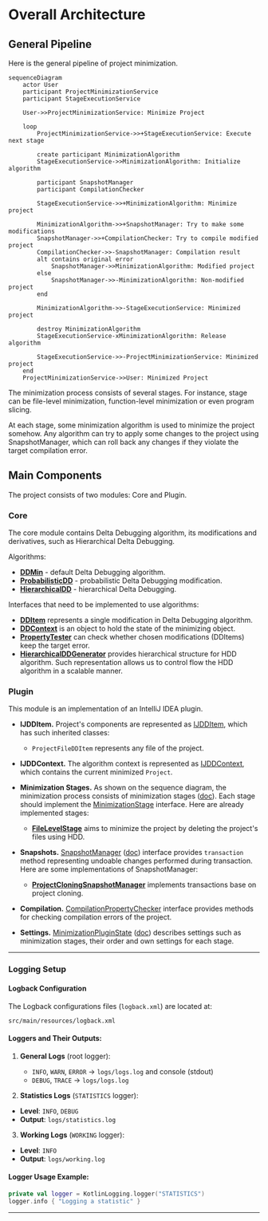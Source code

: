 # Overall Architecture

## General Pipeline

Here is the general pipeline of project minimization.
```mermaid
sequenceDiagram
    actor User
    participant ProjectMinimizationService
    participant StageExecutionService
    
    User->>ProjectMinimizationService: Minimize Project
    
    loop
        ProjectMinimizationService->>+StageExecutionService: Execute next stage

        create participant MinimizationAlgorithm
        StageExecutionService->>MinimizationAlgorithm: Initialize algorithm
        
        participant SnapshotManager
        participant CompilationChecker

        StageExecutionService->>+MinimizationAlgorithm: Minimize project
        
        MinimizationAlgorithm->>+SnapshotManager: Try to make some modifications
        SnapshotManager->>+CompilationChecker: Try to compile modified project
        CompilationChecker->>-SnapshotManager: Compilation result 
        alt contains original error
            SnapshotManager->>MinimizationAlgorithm: Modified project
        else
            SnapshotManager->>-MinimizationAlgorithm: Non-modified project
        end
        
        MinimizationAlgorithm->>-StageExecutionService: Minimized project

        destroy MinimizationAlgorithm
        StageExecutionService-xMinimizationAlgorithm: Release algorithm
        
        StageExecutionService->>-ProjectMinimizationService: Minimized project
    end
    ProjectMinimizationService->>User: Minimized Project
```

The minimization process consists of several stages.
For instance, stage can be file-level minimization, function-level minimization or even program slicing.

At each stage, some minimization algorithm is used to minimize the project somehow. 
Any algorithm can try to apply some changes to the project using SnapshotManager, 
which can roll back any changes if they violate the target compilation error.

## Main Components

The project consists of two modules: Core and Plugin.

### Core

The core module contains Delta Debugging algorithm,
its modifications and derivatives, such as Hierarchical Delta Debugging.

Algorithms:

- **[DDMin][ddmin]** - default Delta Debugging algorithm.
- **[ProbabilisticDD][pdd]** - probabilistic Delta Debugging modification.
- **[HierarchicalDD][hdd]** - hierarchical Delta Debugging.

[ddmin]: ../project-minimization-core/src/main/kotlin/org/plan/research/minimization/core/algorithm/dd/impl/DDMin.kt
[pdd]: ../project-minimization-core/src/main/kotlin/org/plan/research/minimization/core/algorithm/dd/impl/ProbabilisticDD.kt
[hdd]: ../project-minimization-core/src/main/kotlin/org/plan/research/minimization/core/algorithm/dd/hierarchical/HierarchicalDD.kt

Interfaces that need to be implemented to use algorithms:

- **[DDItem][item]** represents a single modification in Delta Debugging algorithm.
- **[DDContext][ctx]** is an object to hold the state of the minimizing object.
- **[PropertyTester][tester]** can check whether chosen modifications (DDItems) keep the target error.
- **[HierarchicalDDGenerator][generator]** provides hierarchical structure for HDD algorithm. 
Such representation allows us to control flow the HDD algorithm in a scalable manner.

[ctx]: ../project-minimization-core/src/main/kotlin/org/plan/research/minimization/core/model/DDContext.kt
[item]: ../project-minimization-core/src/main/kotlin/org/plan/research/minimization/core/model/DDItem.kt
[tester]: ../project-minimization-core/src/main/kotlin/org/plan/research/minimization/core/model/PropertyTester.kt
[generator]: ../project-minimization-core/src/main/kotlin/org/plan/research/minimization/core/algorithm/dd/hierarchical/HierarchicalDDGenerator.kt

### Plugin

This module is an implementation of an IntelliJ IDEA plugin.

- **IJDDItem.**
Project's components are represented as [IJDDItem][ij-item], which has such inherited classes:
  - `ProjectFileDDItem` represents any file of the project.

- **IJDDContext.**
The algorithm context is represented as [IJDDContext][ij-context], which contains the current minimized `Project`.

- **Minimization Stages.** 
As shown on the sequence diagram, the minimization process consists of minimization stages ([doc][stage-doc]).
Each stage should implement the [MinimizationStage][stage] interface.
Here are already implemented stages:
  - **[FileLevelStage][fl-stage-doc]** aims to minimize the project by deleting the project's files using HDD.

- **Snapshots.**
[SnapshotManager][snapshot] ([doc][snapshot-doc])
interface provides `transaction` method representing undoable changes performed during transaction.
Here are some implementations of SnapshotManager:
  - **[ProjectCloningSnapshotManager][project-cloning]** implements transactions base on project cloning.

- **Compilation.**
[CompilationPropertyChecker][compilation] interface provides methods for checking compilation errors of the project.

- **Settings.**
[MinimizationPluginState][state] ([doc][settings-doc]) describes settings such as minimization stages, their order and own settings for each stage.



---

### Logging Setup

#### Logback Configuration
The Logback configurations files (`logback.xml`) are located at:
```
src/main/resources/logback.xml
```

#### Loggers and Their Outputs:

1. **General Logs** (root logger):
    - `INFO`, `WARN`, `ERROR` -> `logs/logs.log` and console (stdout)
    - `DEBUG`, `TRACE` -> `logs/logs.log`
   

2. **Statistics Logs** (`STATISTICS` logger):
  - **Level**: `INFO`, `DEBUG`
  - **Output**: `logs/statistics.log`

3. **Working Logs** (`WORKING` logger):
  - **Level**: `INFO`
  - **Output**: `logs/working.log`

#### Logger Usage Example:
```kotlin
private val logger = KotlinLogging.logger("STATISTICS")
logger.info { "Logging a statistic" }
```

---

[stage-doc]: MinimizationStages.md
[fl-stage-doc]: MinimizationStages.md#File-level-stage
[snapshot-doc]: SnapshotManagers.md
[settings-doc]: Settings.md

[stage]: ../project-minimization-plugin/src/main/kotlin/org/plan/research/minimization/plugin/model/MinimizationStage.kt
[ij-item]: ../project-minimization-plugin/src/main/kotlin/org/plan/research/minimization/plugin/model/IJDDItem.kt
[ij-context]: ../project-minimization-plugin/src/main/kotlin/org/plan/research/minimization/plugin/model/IJDDContext.kt
[snapshot]: ../project-minimization-plugin/src/main/kotlin/org/plan/research/minimization/plugin/model/snapshot/SnapshotManager.kt
[project-cloning]: ../project-minimization-plugin/src/main/kotlin/org/plan/research/minimization/plugin/snapshot/ProjectCloningSnapshotManager.kt
[compilation]: ../project-minimization-plugin/src/main/kotlin/org/plan/research/minimization/plugin/model/CompilationPropertyChecker.kt
[state]: ../project-minimization-plugin/src/main/kotlin/org/plan/research/minimization/plugin/settings/MinimizationPluginState.kt
